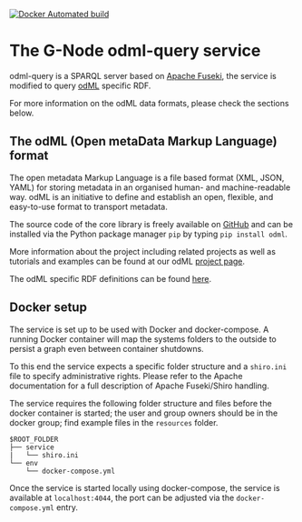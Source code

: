 [![Docker Automated build](https://img.shields.io/docker/automated/gnode/meta.svg)](https://hub.docker.com/repository/docker/gnode/meta/)

# The G-Node odml-query service

odml-query is a SPARQL server based on [Apache Fuseki](
https://jena.apache.org/documentation/fuseki2/index.html), the service is modified 
to query [odML](https://g-node.github.io/python-odml/) specific RDF.  

For more information on the odML data formats, please check the sections below.


## The odML (Open metaData Markup Language) format

The open metadata Markup Language is a file based format (XML, JSON, YAML) for storing
metadata in an organised human- and machine-readable way. odML is an initiative to define
and establish an open, flexible, and easy-to-use format to transport metadata.

The source code of the core library is freely available on 
[GitHub](https://github.com/G-Node/python-odml) and can be installed via the 
Python package manager `pip` by typing `pip install odml`.

More information about the project including related projects as well as tutorials and
examples can be found at our odML [project page](https://g-node.github.io/python-odml/).

The odML specific RDF definitions can be found [here](
https://raw.githubusercontent.com/G-Node/python-odml/master/odml/resources/odml-ontology.ttl).


## Docker setup

The service is set up to be used with Docker and docker-compose. A running Docker container will map the systems folders to the outside to persist a graph even between container shutdowns.

To this end the service expects a specific folder structure and a `shiro.ini` file to specify administrative rights. Please refer to the Apache documentation for a full description of Apache Fuseki/Shiro handling.

The service requires the following folder structure and files before the docker container is started; the user and group owners should be in the docker group; find example files in the `resources` folder.

```
$ROOT_FOLDER
├── service
|   └── shiro.ini
└── env
    └── docker-compose.yml
```

Once the service is started locally using docker-compose, the service is available at `localhost:4044`, the port can be adjusted via the `docker-compose.yml` entry.
